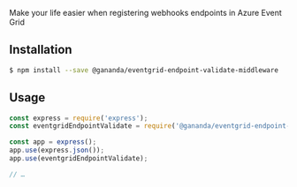 Make your life easier when registering webhooks endpoints in Azure Event Grid

## Installation
```bash
$ npm install --save @gananda/eventgrid-endpoint-validate-middleware
```

## Usage
```javascript
const express = require('express');
const eventgridEndpointValidate = require('@gananda/eventgrid-endpoint-validate-middleware');

const app = express();
app.use(express.json());
app.use(eventgridEndpointValidate);

// …
```

